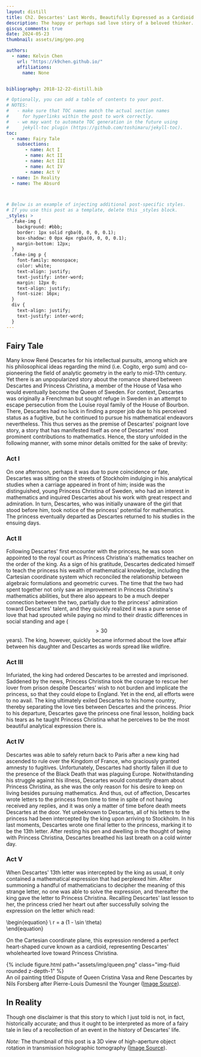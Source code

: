 ```yaml
---
layout: distill
title: Ch2. Descartes' Last Words, Beautifully Expressed as a Cardioid
description: The happy or perhaps sad love story of a beloved thinker.
giscus_comments: true
date: 2024-05-23
thumbnail: assets/img/geo.png

authors:
  - name: Kelvin Chen
    url: "https://k9chen.github.io/"
    affiliations:
      name: None


bibliography: 2018-12-22-distill.bib

# Optionally, you can add a table of contents to your post.
# NOTES:
#   - make sure that TOC names match the actual section names
#     for hyperlinks within the post to work correctly.
#   - we may want to automate TOC generation in the future using
#     jekyll-toc plugin (https://github.com/toshimaru/jekyll-toc).
toc:
  - name: Fairy Tale
    subsections:
       - name: Act I
       - name: Act II
       - name: Act III
       - name: Act IV
       - name: Act V
  - name: In Reality
  - name: The Absurd



# Below is an example of injecting additional post-specific styles.
# If you use this post as a template, delete this _styles block.
_styles: >
  .fake-img {
    background: #bbb;
    border: 1px solid rgba(0, 0, 0, 0.1);
    box-shadow: 0 0px 4px rgba(0, 0, 0, 0.1);
    margin-bottom: 12px;
  }
  .fake-img p {
    font-family: monospace;
    color: white;
    text-align: justify;
    text-justify: inter-word;
    margin: 12px 0;
    text-align: justify;
    font-size: 16px;
  }
  div {
    text-align: justify;
    text-justify: inter-word;
  }
---
```

## Fairy Tale

Many know René Descartes for his intellectual pursuits, among which are his philosophical ideas regarding the mind (i.e. Cogito, ergo sum) and co-pioneering the field of analytic geometry in the early to mid-17th century. Yet there is an unpopularized story about the romance shared between Descartes and Princess Christina, a member of the House of Vasa who would eventually become the Queen of Sweden. For context, Descartes was originally a Frenchman but sought refuge in Sweden in an attempt to escape persecution from the Louise royal family of the House of Bourbon. There, Descartes had no luck in finding a proper job due to his perceived status as a fugitive, but he continued to pursue his mathematical endeavors nevertheless. This thus serves as the premise of Descartes' poignant love story, a story that has manifested itself as one of Descartes' most prominent contributions to mathematics. Hence, the story unfolded in the following manner, with some minor details omitted for the sake of brevity:
### Act I
On one afternoon, perhaps it was due to pure coincidence or fate, Descartes was sitting on the streets of Stockholm indulging in his analytical studies when a carriage appeared in front of him; inside was the distinguished, young Princess Christina of Sweden, who had an interest in mathematics and inquired Descartes about his work with great respect and admiration. In turn, Descartes, who was initially unaware of the girl that stood before him, took notice of the princess' potential for mathematics. The princess eventually departed as Descartes returned to his studies in the ensuing days.    
### Act II
Following Descartes' first encounter with the princess, he was soon appointed to the royal court as Princess Christina's mathematics teacher on the order of the king. As a sign of his gratitude, Descartes dedicated himself to teach the princess his wealth of mathematical knowledge, including the Cartesian coordinate system which reconciled the relationship between algebraic formulations and geometric curves. The time that the two had spent together not only saw an improvement in Princess Christina's mathematics abilities, but there also appears to be a much deeper connection between the two, partially due to the princess' admiration toward Descartes' talent, and they quickly realized it was a pure sense of love that had sprouted while paying no mind to their drastic differences in social standing and age ($$ > 30 $$ years). The king, however, quickly became informed about the love affair between his daughter and Descartes as words spread like wildfire.
### Act III
Infuriated, the king had ordered Descartes to be arrested and imprisoned. Saddened by the news, Princess Christina took the courage to rescue her lover from prison despite Descartes' wish to not burden and implicate the princess, so that they could elope to England. Yet in the end, all efforts were to no avail. The king ultimately exiled Descartes to his home country, thereby separating the love ties between Descartes and the princess. Prior to his departure, Descartes gave the princess one final lesson, holding back his tears as he taught Princess Christina what he perceives to be the most beautiful analytical expression there is.
### Act IV   
Descartes was able to safely return back to Paris after a new king had ascended to rule over the Kingdom of France, who graciously granted amnesty to fugitives. Unfortunately, Descartes had shortly fallen ill due to the presence of the Black Death that was plaguing Europe. Notwithstanding his struggle against his illness, Descartes would constantly dream about Princess Christina, as she was the only reason for his desire to keep on living besides pursuing mathematics. And thus, out of affection, Descartes wrote letters to the princess from time to time in spite of not having received any replies, and it was only a matter of time before death meets Descartes at the door. Yet unbeknown to Descartes, all of his letters to the princess had been intercepted by the king upon arriving to Stockholm. In his last moments, Descartes wrote one final letter to the princess, marking it to be the 13th letter. After resting his pen and dwelling in the thought of being with Princess Christina, Descartes breathed his last breath on a cold winter day.
### Act V    
When Descartes' 13th letter was intercepted by the king as usual, it only contained a mathematical expression that had perplexed him. After summoning a handful of mathematicians to decipher the meaning of this strange letter, no one was able to solve the expression, and thereafter the king gave the letter to Princess Christina. Recalling Descartes' last lesson to her, the princess cried her heart out after successfully solving the expression on the letter which read:

\begin{equation}
\ r = a (1 - \sin \theta) \
\end{equation}

On the Cartesian coordinate plane, this expression rendered a perfect heart-shaped curve known as a cardioid, representing Descartes' wholehearted love toward Princess Christina.  

<div class="row mt-3">
    <div class="col-sm mt-3 mt-md-0">
        {% include figure.html path="assets/img/queen.png" class="img-fluid rounded z-depth-1" %}
    </div>
</div>
<div class="caption">
    An oil painting titled Dispute of Queen Cristina Vasa and Rene Descartes by Nils Forsberg after Pierre-Louis Dumesnil the Younger (<a href="https://hekint.org/2024/03/28/rene-descartes-found-that-sweden-was-hazardous-to-his-health/">Image Source</a>).
</div>

## In Reality

Though one disclaimer is that this story to which I just told is not, in fact, historically accurate; and thus it ought to be interpreted as more of a fairy tale in lieu of a recollection of an event in the history of Descartes' life.

*Note:* The thumbnail of this post is a 3D view of high-aperture object rotation in transmission holographic tomography ([Image Source](https://opg.optica.org/view_article.cfm?pdfKey=6480897d-6866-4017-b8482f5bddd6476b_188512)).
